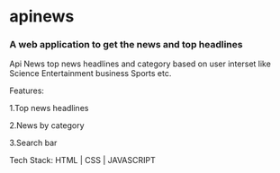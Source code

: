 # apinews
<h3>A web application to get the news and top headlines</h3>
<p>Api News top news headlines and  category based on user interset like Science Entertainment business Sports etc.
</p>
<p>Features:</p>
  <p>1.Top news headlines</p>
  <p>2.News by category</p>
  <p>3.Search bar</p>
<p>Tech Stack: HTML | CSS | JAVASCRIPT</p>

